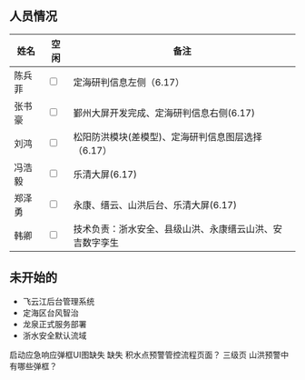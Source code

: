 ## 人员情况
| 姓名   | 空闲                    | 备注                                                     |
| ------ | ----------------------- | -------------------------------------------------------- |
| 陈兵菲 | <input type="checkbox"> |   定海研判信息左侧（6.17）  |
| 张书豪 | <input type="checkbox"> | 鄞州大屏开发完成、定海研判信息右侧(6.17)                             |
| 刘鸿   | <input type="checkbox"> | 松阳防洪模块(差模型)、定海研判信息图层选择（6.17）                                       |
| 冯浩毅 | <input type="checkbox"> | 乐清大屏(6.17)                             |
| 郑泽勇 | <input type="checkbox"> | 永康、缙云、山洪后台、乐清大屏(6.17)                                           |
| 韩卿   | <input type="checkbox"> | 技术负责：浙水安全、县级山洪、永康缙云山洪、安吉数字孪生 |


## 未开始的
+ 飞云江后台管理系统
+ 定海区台风智治
+ 龙泉正式服务部署
+ 浙水安全默认流域


启动应急响应弹框UI图缺失 缺失
积水点预警管控流程页面？ 三级页
山洪预警中有哪些弹框？


